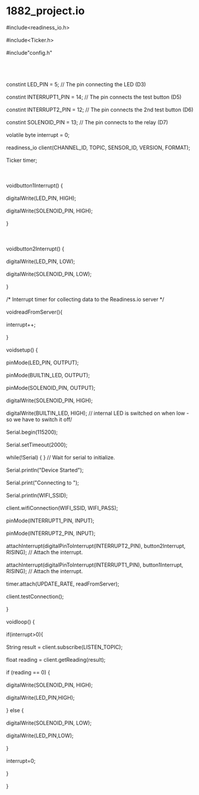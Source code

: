 # 1882_project.io

#include<readiness_io.h><br/><br/>
#include<Ticker.h><br/><br/>
#include"config.h"<br/><br/><br/>
<br/><br/>
constint LED_PIN = 5; // The pin connecting the LED (D3)<br/><br/>
constint INTERRUPT1_PIN = 14; // The pin connects the test button (D5)<br/><br/>
constint INTERRUPT2_PIN = 12; // The pin connects the 2nd test button (D6)<br/><br/>
constint SOLENOID_PIN = 13; // The pin connects to the relay (D7)<br/><br/>
volatile byte interrupt = 0;<br/><br/>
readiness_io client(CHANNEL_ID, TOPIC, SENSOR_ID, VERSION, FORMAT);<br/><br/>
Ticker timer;<br/><br/>
<br/><br/>
voidbutton1Interrupt() {<br/><br/>
digitalWrite(LED_PIN, HIGH);<br/><br/>
digitalWrite(SOLENOID_PIN, HIGH);<br/><br/>
}<br/><br/>
<br/><br/>
voidbutton2Interrupt() {<br/><br/>
digitalWrite(LED_PIN, LOW);<br/><br/>
digitalWrite(SOLENOID_PIN, LOW);<br/><br/>
}<br/><br/>
/* Interrupt timer for collecting data to the Readiness.io server */<br/><br/>
voidreadFromServer(){<br/><br/>
interrupt++;<br/><br/>
}<br/><br/>
voidsetup() {<br/><br/>
pinMode(LED_PIN, OUTPUT);<br/><br/>
pinMode(BUILTIN_LED, OUTPUT);<br/><br/>
pinMode(SOLENOID_PIN, OUTPUT);<br/><br/>
digitalWrite(SOLENOID_PIN, HIGH);<br/><br/>
digitalWrite(BUILTIN_LED, HIGH); // internal LED is switched on when low - so we have to switch it off/<br/><br/>
Serial.begin(115200);<br/><br/>
Serial.setTimeout(2000);<br/><br/>
while(!Serial) { } // Wait for serial to initialize.<br/><br/>
Serial.println("Device Started");<br/><br/>
Serial.print("Connecting to ");<br/><br/>
Serial.println(WIFI_SSID);<br/><br/>
client.wifiConnection(WIFI_SSID, WIFI_PASS);<br/><br/>
pinMode(INTERRUPT1_PIN, INPUT);<br/><br/>
pinMode(INTERRUPT2_PIN, INPUT);<br/><br/>
attachInterrupt(digitalPinToInterrupt(INTERRUPT2_PIN), button2Interrupt, RISING); // Attach the interrupt.<br/><br/>
attachInterrupt(digitalPinToInterrupt(INTERRUPT1_PIN), button1Interrupt, RISING); // Attach the interrupt.<br/><br/>
timer.attach(UPDATE_RATE, readFromServer);<br/><br/>
client.testConnection();<br/><br/>
}<br/><br/>
voidloop() {<br/><br/>
if(interrupt>0){<br/><br/>
String result = client.subscribe(LISTEN_TOPIC);<br/><br/>
float reading = client.getReading(result);<br/><br/>
if (reading == 0) {<br/><br/>
digitalWrite(SOLENOID_PIN, HIGH);<br/><br/>
digitalWrite(LED_PIN,HIGH);<br/><br/>
} else {<br/><br/>
digitalWrite(SOLENOID_PIN, LOW);<br/><br/>
digitalWrite(LED_PIN,LOW);<br/><br/>
}<br/><br/>
interrupt=0;<br/><br/>
}<br/><br/>
}<br/><br/>
